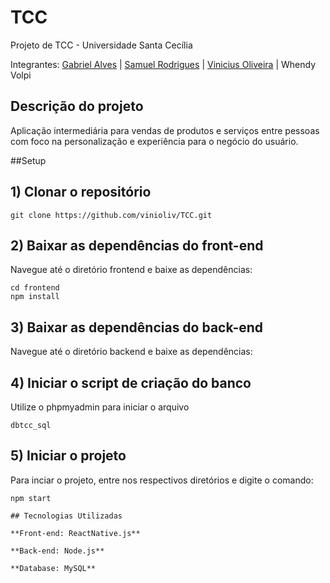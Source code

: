 # TCC
Projeto de TCC - Universidade Santa Cecília

Integrantes: [Gabriel Alves](https://github.com/alvxres) |
[Samuel Rodrigues](https://github.com/Mkr165) |
[Vinicius Oliveira](https://github.com/vinioliv) |
Whendy Volpi

## Descrição do projeto

Aplicação intermediária para vendas de produtos e serviços entre pessoas com foco na personalização e experiência para o negócio do usuário.

##Setup

## 1) Clonar o repositório
```
git clone https://github.com/vinioliv/TCC.git
```
## 2) Baixar as dependências do front-end
Navegue até o diretório frontend e baixe as dependências:
```
cd frontend
npm install
```
## 3) Baixar as dependências do back-end
Navegue até o diretório backend e baixe as dependências:

## 4) Iniciar o script de criação do banco
Utilize o phpmyadmin para iniciar o arquivo
```
dbtcc_sql
```
## 5) Iniciar o projeto
Para inciar o projeto, entre nos respectivos diretórios e digite o comando:
```
npm start

## Tecnologias Utilizadas

**Front-end: ReactNative.js**

**Back-end: Node.js**

**Database: MySQL**

